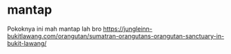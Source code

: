 # mantap
Pokoknya ini mah mantap lah bro
https://jungleinn-bukitlawang.com/orangutan/sumatran-orangutans-orangutan-sanctuary-in-bukit-lawang/
